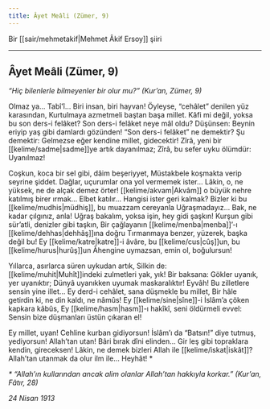 ```yaml
---
title: Âyet Meâli (Zümer, 9)
---
```


Bir [[sair/mehmetakif|Mehmet Âkif Ersoy]] şiiri

---

## Âyet Meâli (Zümer, 9)
*“Hiç bilenlerle bilmeyenler bir olur mu?”
(Kur’an, Zümer, 9)*

Olmaz ya... Tabî’î... Biri insan, biri hayvan!
Öyleyse, “cehâlet” denilen yüz karasından,
Kurtulmaya azmetmeli baştan başa millet.
Kâfi mi değil, yoksa bu son ders-i felâket?
Son ders-i felâket neye mâl oldu? Düşünsen:
Beynin eriyip yaş gibi damlardı gözünden!
“Son ders-i felâket” ne demektir? Şu demektir:
Gelmezse eğer kendine millet, gidecektir!
Zîrâ, yeni bir [[kelime/sadme|sadme]]ye artık dayanılmaz;
Zîrâ, bu sefer uyku ölümdür: Uyanılmaz!

Coşkun, koca bir sel gibi, dâim beşeriyyet,
Müstakbele koşmakta verip seyrine şiddet.
Dağlar, uçurumlar ona yol vermemek ister...
Lâkin, o, ne yüksek, ne de alçak demez örter!
[[kelime/akvam|Akvâm]] o büyük nehre katılmış birer ırmak...
Elbet katılır... Hangisi ister geri kalmak?
Bizler ki bu [[kelime/mudhis|müdhiş]], bu muazzam cereyanla
Uğraşmadayız... Bak, ne kadar çılgınız, anla!
Uğraş bakalım, yoksa işin, hey gidi şaşkın!
Kurşun gibi sür’atli, denizler gibi taşkın,
Bir çağlayanın [[kelime/menba|menba]]’-ı [[kelime/dehhas|dehhâş]]ına doğru
Tırmanmaya benzer, yüzerek, başka değil bu!
Ey [[kelime/katre|katre]]-i âvâre, bu [[kelime/cus|cûş]]un, bu [[kelime/hurus|hurûş]]un
Âhengine uymazsan, emin ol, boğulursun!

Yıllarca, asırlarca süren uykudan artık,
Silkin de: [[kelime/muhit|Muhît]]indeki zulmetleri yak, yık!
Bir baksana: Gökler uyanık, yer uyanıktır;
Dünyâ uyanıkken uyumak maskaralıktır!
Eyvâh! Bu zilletlere sensin yine illet...
Ey derd-i cehâlet, sana düşmekle bu millet,
Bir hâle getirdin ki, ne din kaldı, ne nâmûs!
Ey [[kelime/sine|sîne]]-i İslâm’a çöken kapkara kâbûs,
Ey [[kelime/hasm|hasm]]-ı hakîkî, seni öldürmeli evvel:
Sensin bize düşmanları üstün çıkaran el!

Ey millet, uyan! Cehline kurban gidiyorsun!
İslâm’ı da “Batsın!” diye tutmuş, yediyorsun!
Allah’tan utan! Bâri bırak dîni elinden...
Gir leş gibi topraklara kendin, gireceksen!
Lâkin, ne demek bizleri Allah ile [[kelime/iskat|iskât]]?
Allah’tan utanmak da olur ilm ile... Heyhât! *

*\* “Allah’ın kullarından ancak alim olanlar Allah’tan hakkıyla korkar.” (Kur’an, Fâtır, 28)*

*24 Nisan 1913*
